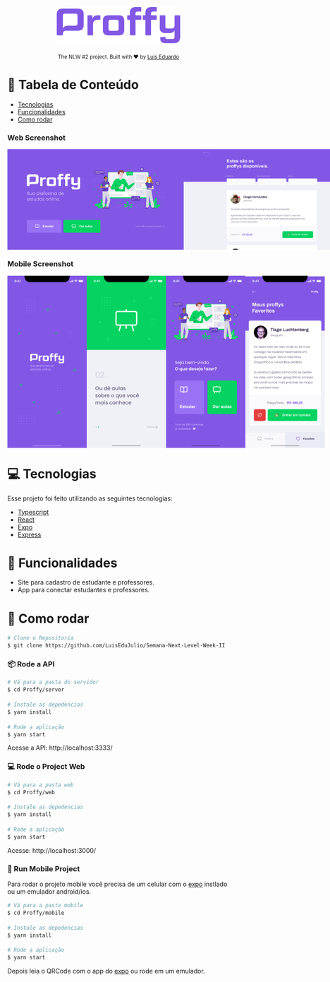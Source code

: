 <p align="center">
   <img src="./.github/logo.png" alt="Proffy" width="280"/>
</p>
<div align="center">
  <sub>The NLW #2 project. Built with ❤︎ by
    <a href="https://github.com/LuisEduJulio">Luis Eduardo</a>
  </sub>
</div>

# :pushpin: Tabela de Conteúdo

- [Tecnologias](#computer-tecnologias)
- [Funcionalidades](#rocket-funcionalidades)
- [Como rodar](#construction_worker-como-rodar)

### Web Screenshot

<div style="display: flex; flex-direction: 'row'; align-items: 'center';">
   <img src="./.github/web-landing.png" width="400px">
   <img src="./.github/web-list.png" width="400px">
</div>

### Mobile Screenshot

<div style="display: flex; flex-direction: 'row';">
   <img src="./.github/mobile-splash.png" width="180">
   <img src="./.github/mobile-onboarding.png" width="180">
   <img src="./.github/mobile-home.png" width="180">
   <img src="./.github/mobile-favoritos.png" width="180">
</div>

# :computer: Tecnologias

Esse projeto foi feito utilizando as seguintes tecnologias:

- [Typescript](https://www.typescriptlang.org/)
- [React](https://reactjs.org/)
- [Expo](https://expo.io/)
- [Express](https://expressjs.com/)

# :rocket: Funcionalidades

- Site para cadastro de estudante e professores.
- App para conectar estudantes e professores.

# :construction_worker: Como rodar

```bash
# Clone o Repositoria
$ git clone https://github.com/LuisEduJulio/Semana-Next-Level-Week-II
```

### 📦 Rode a API

```bash
# Vá para a pasta do servidor
$ cd Proffy/server

# Instale as depedencias
$ yarn install

# Rode a aplicação
$ yarn start
```

Acesse a API: http://localhost:3333/

### 💻 Rode o Project Web

```bash
# Vá para a pasta web
$ cd Proffy/web

# Instale as depedencias
$ yarn install

# Rode a aplicação
$ yarn start
```

Acesse: http://localhost:3000/

### 📱 Run Mobile Project

Para rodar o projeto mobile você precisa de um celular com o [expo](https://play.google.com/store/apps/details?id=host.exp.exponent) instlado ou um emulador android/ios.

```bash
# Vá para a pasta mobile
$ cd Proffy/mobile

# Instale as depedencias
$ yarn install

# Rode a aplicação
$ yarn start
```

Depois leia o QRCode com o app do [expo](https://play.google.com/store/apps/details?id=host.exp.exponent) ou rode em um emulador.